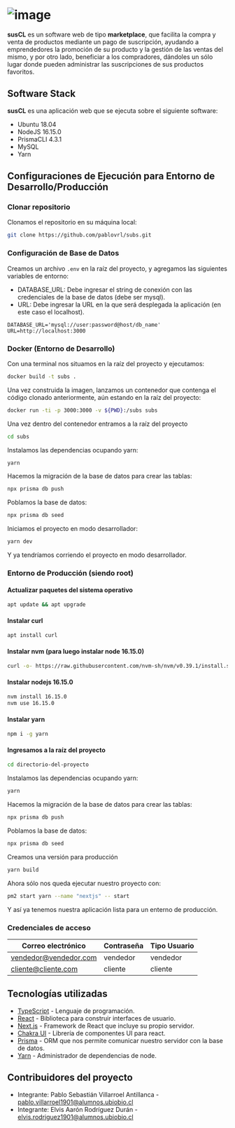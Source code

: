 # ![image](https://user-images.githubusercontent.com/62177255/188337689-f9367ee2-3041-4598-8d57-e8c0df556d75.png)


**susCL** es un software web de tipo **marketplace**, que facilita la compra y venta de productos mediante un pago de suscripción, ayudando a emprendedores la promoción de su producto y la gestión de las ventas del mismo, y por otro lado, beneficiar a los compradores, dándoles un sólo lugar donde pueden administrar las suscripciones de sus productos favoritos.

## Software Stack

**susCL** es una aplicación web que se ejecuta sobre el siguiente software:

- Ubuntu 18.04
- NodeJS 16.15.0
- PrismaCLI 4.3.1
- MySQL
- Yarn

## Configuraciones de Ejecución para Entorno de Desarrollo/Producción

### Clonar repositorio
Clonamos el repositorio en su máquina local:
```bash
git clone https://github.com/pablovrl/subs.git
```

### Configuración de Base de Datos
Creamos un archivo `.env` en la raíz del proyecto, y agregamos las siguientes variables de entorno:
- DATABASE_URL: Debe ingresar el string de conexión con las credenciales de la base de datos (debe ser mysql).
- URL: Debe ingresar la URL en la que será desplegada la aplicación (en este caso el localhost).
```env
DATABASE_URL='mysql://user:password@host/db_name'
URL=http://localhost:3000
```

### Docker (Entorno de Desarrollo)
Con una terminal nos situamos en la raíz del proyecto y ejecutamos:
```bash
docker build -t subs .
```
Una vez construida la imagen, lanzamos un contenedor que contenga el código clonado anteriormente, aún estando en la raíz del proyecto: 
```bash
docker run -ti -p 3000:3000 -v ${PWD}:/subs subs
```

Una vez dentro del contenedor entramos a la raíz del proyecto
```bash
cd subs
```

Instalamos las dependencias ocupando yarn:
```bash
yarn
```
Hacemos la migración de la base de datos para crear las tablas:
```bash
npx prisma db push
```
Poblamos la base de datos:
```bash
npx prisma db seed
```

Iniciamos el proyecto en modo desarrollador:
```bash
yarn dev
```
Y ya tendríamos corriendo el proyecto en modo desarrollador.

### Entorno de Producción (siendo root)
#### Actualizar paquetes del sistema operativo
```bash
apt update && apt upgrade
```
#### Instalar curl
```bash
apt install curl
```

#### Instalar nvm (para luego instalar node 16.15.0)
```bash
curl -o- https://raw.githubusercontent.com/nvm-sh/nvm/v0.39.1/install.sh | bash
```

#### Instalar nodejs 16.15.0
```bash
nvm install 16.15.0
nvm use 16.15.0
```

#### Instalar yarn
```bash
npm i -g yarn
```

#### Ingresamos a la raíz del proyecto
```bash
cd directorio-del-proyecto
```

Instalamos las dependencias ocupando yarn:
```bash
yarn
```
Hacemos la migración de la base de datos para crear las tablas:
```bash
npx prisma db push
```
Poblamos la base de datos:
```bash
npx prisma db seed
```
Creamos una versión para producción
```bash
yarn build
```
Ahora sólo nos queda ejecutar nuestro proyecto con:
```bash
pm2 start yarn --name "nextjs" -- start
```
Y así ya tenemos nuestra aplicación lista para un enterno de producción.

### Credenciales de acceso
| Correo electrónico | Contraseña | Tipo Usuario |
|--------------------|------------|--------------|
|vendedor@vendedor.com| vendedor|vendedor|
|cliente@cliente.com|cliente|cliente| 

## Tecnologías utilizadas
- [TypeScript](https://www.typescriptlang.org/) - Lenguaje de programación.
- [React](https://es.reactjs.org/) - Biblioteca para construir interfaces de usuario.
- [Next.js](https://nextjs.org "Next.js") - Framework de React que incluye su propio servidor.
- [Chakra UI](https://chakra-ui.com/ "Chakra UI") - Librería de componentes UI para react.
- [Prisma](https://prisma.io "Prisma") - ORM que nos permite comunicar nuestro servidor con la base de datos.
- [Yarn](https://yarnpkg.com/ "Yarn") - Administrador de dependencias de node.

## Contribuidores del proyecto
- Integrante: Pablo Sebastián Villarroel Antillanca - pablo.villarroel1901@alumnos.ubiobio.cl
- Integrante: Elvis Aarón Rodríguez Durán - elvis.rodriguez1901@alumnos.ubiobio.cl
